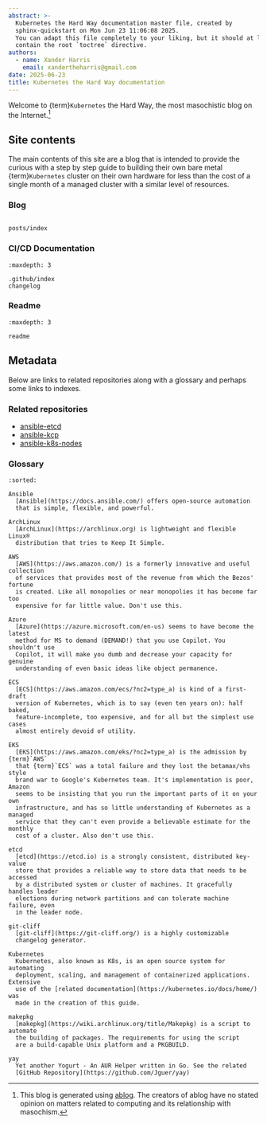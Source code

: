 ```yaml
---
abstract: >-
  Kubernetes the Hard Way documentation master file, created by
  sphinx-quickstart on Mon Jun 23 11:06:08 2025.
  You can adapt this file completely to your liking, but it should at least
  contain the root `toctree` directive.
authors:
  - name: Xander Harris
    email: xandertheharris@gmail.com
date: 2025-06-23
title: Kubernetes the Hard Way documentation
---
```


Welcome to {term}`Kubernetes` the Hard Way, the most masochistic
blog on the Internet.[^ablog]

## Site contents

The main contents of this site are a blog that is intended to provide the
curious with a step by step guide to building their own bare metal
{term}`Kubernetes` cluster on their own hardware for less than the cost of
a single month of a managed cluster with a similar level of resources.

### Blog

```{toctree}

posts/index
```

### CI/CD Documentation

```{toctree}
:maxdepth: 3

.github/index
changelog
```

### Readme

```{toctree}
:maxdepth: 3

readme
```

## Metadata

Below are links to related repositories along with a glossary and perhaps
some links to indexes.

### Related repositories

- [ansible-etcd](https://edwardtheharris.github.io/ansible-etcd/)
- [ansible-kcp](https://edwardtheharris.github.io/ansible-kcp/)
- [ansible-k8s-nodes](https://edwardtheharris.github.io/ansible-k8s-nodes/)

### Glossary

```{glossary}
:sorted:

Ansible
  [Ansible](https://docs.ansible.com/) offers open-source automation
  that is simple, flexible, and powerful.

ArchLinux
  [ArchLinux](https://archlinux.org) is lightweight and flexible Linux®
  distribution that tries to Keep It Simple.

AWS
  [AWS](https://aws.amazon.com/) is a formerly innovative and useful collection
  of services that provides most of the revenue from which the Bezos' fortune
  is created. Like all monopolies or near monopolies it has become far too
  expensive for far little value. Don't use this.

Azure
  [Azure](https://azure.microsoft.com/en-us) seems to have become the latest
  method for MS to demand (DEMAND!) that you use Copilot. You shouldn't use
  Copilot, it will make you dumb and decrease your capacity for genuine
  understanding of even basic ideas like object permanence.

ECS
  [ECS](https://aws.amazon.com/ecs/?nc2=type_a) is kind of a first-draft
  version of Kubernetes, which is to say (even ten years on): half baked,
  feature-incomplete, too expensive, and for all but the simplest use cases
  almost entirely devoid of utility.

EKS
  [EKS](https://aws.amazon.com/eks/?nc2=type_a) is the admission by {term}`AWS`
  that {term}`ECS` was a total failure and they lost the betamax/vhs style
  brand war to Google's Kubernetes team. It's implementation is poor, Amazon
  seems to be insisting that you run the important parts of it on your own
  infrastructure, and has so little understanding of Kubernetes as a managed
  service that they can't even provide a believable estimate for the monthly
  cost of a cluster. Also don't use this.

etcd
  [etcd](https://etcd.io) is a strongly consistent, distributed key-value
  store that provides a reliable way to store data that needs to be accessed
  by a distributed system or cluster of machines. It gracefully handles leader
  elections during network partitions and can tolerate machine failure, even
  in the leader node.

git-cliff
  [git-cliff](https://git-cliff.org/) is a highly customizable
  changelog generator.

Kubernetes
  Kubernetes, also known as K8s, is an open source system for automating
  deployment, scaling, and management of containerized applications. Extensive
  use of the [related documentation](https://kubernetes.io/docs/home/) was
  made in the creation of this guide.

makepkg
  [makepkg](https://wiki.archlinux.org/title/Makepkg) is a script to automate
  the building of packages. The requirements for using the script
  are a build-capable Unix platform and a PKGBUILD.

yay
  Yet another Yogurt - An AUR Helper written in Go. See the related
  [GitHub Repository](https://github.com/Jguer/yay)
```

[^ablog]: This blog is generated using
  [ablog](https://ablog.readthedocs.io/en/stable/). The creators of
  ablog have no stated opinion on matters related to computing and
  its relationship with masochism.

<!-- vim: set colorcolumn=80: -->
